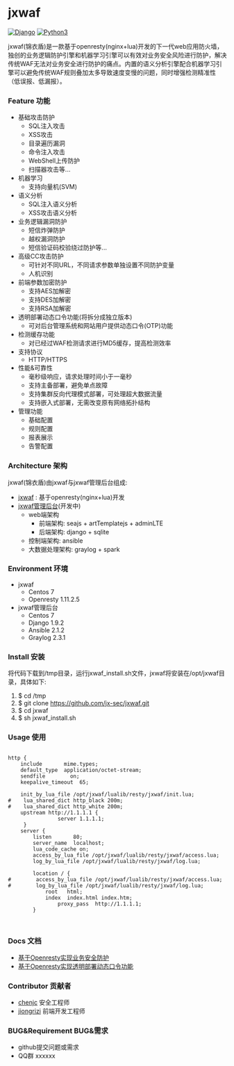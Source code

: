 # jxwaf


[![Django](https://img.shields.io/badge/centos-7-brightgreen.svg)](https://www.centos.org/)
[![Python3](https://img.shields.io/badge/openresty-1.11.2.5-brightgreen.svg)](http://openresty.org/en/)

jxwaf(锦衣盾)是一款基于openresty(nginx+lua)开发的下一代web应用防火墙，独创的业务逻辑防护引擎和机器学习引擎可以有效对业务安全风险进行防护，解决传统WAF无法对业务安全进行防护的痛点。内置的语义分析引擎配合机器学习引擎可以避免传统WAF规则叠加太多导致速度变慢的问题，同时增强检测精准性（低误报、低漏报）。

### Feature 功能
  - 基础攻击防护
    - SQL注入攻击
    - XSS攻击
    - 目录遍历漏洞
    - 命令注入攻击
    - WebShell上传防护
    - 扫描器攻击等...
  - 机器学习
    - 支持向量机(SVM)
  - 语义分析
    - SQL注入语义分析
    - XSS攻击语义分析  
  - 业务逻辑漏洞防护
    - 短信炸弹防护
    - 越权漏洞防护
    - 短信验证码校验绕过防护等...
  - 高级CC攻击防护
    - 可针对不同URL，不同请求参数单独设置不同防护变量
    - 人机识别
  - 前端参数加密防护
    - 支持AES加解密
    - 支持DES加解密
    - 支持RSA加解密
  - 透明部署动态口令功能(将拆分成独立版本)
    - 可对后台管理系统和网站用户提供动态口令(OTP)功能 
  - 检测缓存功能
    - 对已经过WAF检测请求进行MD5缓存，提高检测效率
  - 支持协议
    - HTTP/HTTPS 
  - 性能&可靠性
     -  毫秒级响应，请求处理时间小于一毫秒
     -  支持主备部署，避免单点故障
     -  支持集群反向代理模式部署，可处理超大数据流量
     -  支持嵌入式部署，无需改变原有网络拓扑结构
  - 管理功能
    - 基础配置
    - 规则配置
    - 报表展示
    - 告警配置

### Architecture 架构

jxwaf(锦衣盾)由jxwaf与jxwaf管理后台组成:
  - [jxwaf](https://github.com/jx-sec/jxwaf) : 基于openresty(nginx+lua)开发
  - [jxwaf管理后台](https://github.com/jx-sec/jxwaf-server)(开发中)
    - web端架构
        - 前端架构: seajs + artTemplatejs + adminLTE   
        - 后端架构: django + sqlite
    - 控制端架构: ansible
    - 大数据处理架构: graylog + spark

### Environment 环境

  - jxwaf 
    - Centos 7
    - Openresty 1.11.2.5
  - jxwaf管理后台
    - Centos 7
    - Django 1.9.2
    - Ansible 2.1.2
    - Graylog 2.3.1

###  Install 安装 
将代码下载到/tmp目录，运行jxwaf_install.sh文件，jxwaf将安装在/opt/jxwaf目录，具体如下:

   1. $ cd /tmp
   2. $ git clone https://github.com/jx-sec/jxwaf.git
   3. $ cd jxwaf
   4. $ sh jxwaf_install.sh 


### Usage 使用

```

http {
    include       mime.types;
    default_type  application/octet-stream;
    sendfile        on;
    keepalive_timeout  65;

    init_by_lua_file /opt/jxwaf/lualib/resty/jxwaf/init.lua;
#    lua_shared_dict http_black 200m; 
#    lua_shared_dict http_white 200m; 
    upstream http://1.1.1.1 {
                server 1.1.1.1;
     }
    server {
        listen       80;
        server_name  localhost;
        lua_code_cache on;
        access_by_lua_file /opt/jxwaf/lualib/resty/jxwaf/access.lua;
        log_by_lua_file /opt/jxwaf/lualib/resty/jxwaf/log.lua;

        location / {
#        access_by_lua_file /opt/jxwaf/lualib/resty/jxwaf/access.lua;
#        log_by_lua_file /opt/jxwaf/lualib/resty/jxwaf/log.lua;
            root   html;
            index  index.html index.htm;
                proxy_pass  http://1.1.1.1;
        }



```



 


### Docs 文档

   * [基于Openresty实现业务安全防护 ](http://www.freebuf.com/vuls/150571.html)
   * [基于Openresty实现透明部署动态口令功能](http://www.freebuf.com/articles/network/150959.html)
    

### Contributor 贡献者
- [chenjc](https://github.com/jx-sec)  安全工程师
- [jiongrizi](https://github.com/jiongrizi) 前端开发工程师


### BUG&Requirement BUG&需求

- github提交问题或需求
- QQ群 xxxxxx

